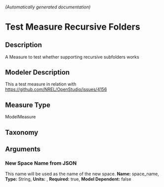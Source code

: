 

###### (Automatically generated documentation)

# Test Measure Recursive Folders

## Description
A Measure to test whether supporting recursive subfolders works

## Modeler Description
This a test measure in relation with https://github.com/NREL/OpenStudio/issues/4156

## Measure Type
ModelMeasure

## Taxonomy


## Arguments


### New Space Name from JSON
This name will be used as the name of the new space.
**Name:** space_name,
**Type:** String,
**Units:** ,
**Required:** true,
**Model Dependent:** false






